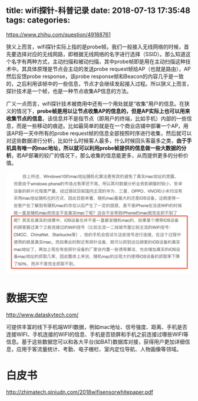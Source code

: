 title: wifi探针-科普记录
date: 2018-07-13 17:35:48
tags:
categories:
---
https://www.zhihu.com/question/49188761

狭义上而言，wifi探针实际上指的是probe帧。我们一般接入无线网络的时候，首先要选择对应的无线网路，即根据无线网络的名字进行选择（SSID）。那么知道这个名字有两种方式，主动扫描和被动扫描，其中probe帧即是用在主动扫描这种技术中。其具体原理是节点会主动的发送probe request帧给AP（也就是路由），AP然后反馈probe response，该probe response帧和Beacon的内容几乎是一致的，之后利用该帧中的一些信息，节点才会继续发起接入过程。所以狭义上而言，探针技术是一个帧，也是一种节点收集AP信息的方法。

广义一点而言，wifi探针技术被商用中还有一个用处就是“收集”用户的信息。在狭义的情况下，**probe帧是用以让节点收集AP的信息的，但是AP实际上也可以用来收集节点的信息**，该信息并不是指节点（即用户的终端，比如手机）内部的一些信息，而是一些移动的痕迹。比如最简单的就是在一个商业店铺中部署一个AP，用该AP将一天中所有的probe request帧的信息全部按照时序进行收集，然后就可以对这些数据进行分析，比如什么时候客人最多，什么时候回头客最多之类，**由于手机具有唯一的mac地址，所以就可以利用probe帧提供的信息做一些大数据的分析**。若AP部署的较广的情况下，那么收集的信息能更多，从而提供更多的分析价值。



![upload successful](/images/pasted-214.png)



# 数据天空
http://www.dataskytech.com/

可提供丰富的线下手机端WIFI数据，例如mac地址、信号强度、距离、手机是否连接WIFI、手机连接的WIFI的信息、手机是否锁屏和手机之前连接过哪些WIFI等信息。基于这些数据您可以和各大平台(如BAT)数据库对接，获得用户更加详细信息，应用于客流量统计、考勤、电子栅栏、室内定位导航、人物画像等领域。


# 白皮书
http://zhimatech.qiniudn.com/2018wifisensorwhitepaper.pdf